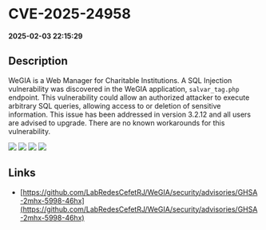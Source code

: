 # CVE-2025-24958

**2025-02-03 22:15:29**

## Description
WeGIA is a Web Manager for Charitable Institutions. A SQL Injection vulnerability was discovered in the WeGIA application, `salvar_tag.php` endpoint. This vulnerability could allow an authorized attacker to execute arbitrary SQL queries, allowing access to  or deletion of sensitive information. This issue has been addressed in version 3.2.12 and all users are advised to upgrade. There are no known workarounds for this vulnerability.

![](https://img.shields.io/static/v1?label=Exploit&message=Yes&color=red)
![](https://img.shields.io/static/v1?label=Score&message=9.4&color=red)
![](https://img.shields.io/static/v1?label=Severity&message=CRITICAL&color=red)
![](https://img.shields.io/static/v1?label=CWE&message=SQL&color=green)

## Links
- [https://github.com/LabRedesCefetRJ/WeGIA/security/advisories/GHSA-2mhx-5998-46hx](https://github.com/LabRedesCefetRJ/WeGIA/security/advisories/GHSA-2mhx-5998-46hx)
